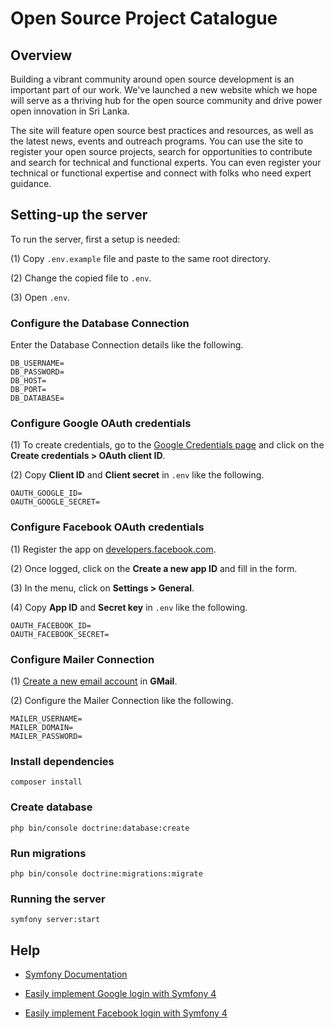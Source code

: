 # Open Source Project Catalogue

## Overview
Building a vibrant community around open source development is an important part of our work. We've launched a new website which we hope will serve as a thriving hub for the open source community and drive power open innovation in Sri Lanka.

The site will feature open source best practices and resources, as well as the latest news, events and outreach programs. You can use the site to register your open source projects, search for opportunities to contribute and search for technical and functional experts. You can even register your technical or functional expertise and connect with folks who need expert guidance.

## Setting-up the server
To run the server, first a setup is needed:

(1) Copy `.env.example` file and paste to the same root directory.

(2) Change the copied file to `.env`.

(3) Open `.env`.

### Configure the Database Connection
Enter the Database Connection details like the following.

```
DB_USERNAME=
DB_PASSWORD=
DB_HOST=
DB_PORT=
DB_DATABASE=
```

### Configure Google OAuth credentials
(1) To create credentials, go to the [Google Credentials page](https://console.developers.google.com/apis/credentials) and click on the **Create credentials > OAuth client ID**.

(2) Copy **Client ID** and **Client secret** in `.env` like the following.

```
OAUTH_GOOGLE_ID=
OAUTH_GOOGLE_SECRET=
```

### Configure Facebook OAuth credentials
(1) Register the app on [developers.facebook.com](https://developers.facebook.com/).

(2) Once logged, click on the **Create a new app ID** and fill in the form.

(3) In the menu, click on **Settings > General**.

(4) Copy **App ID** and **Secret key** in `.env` like the following.

```
OAUTH_FACEBOOK_ID=
OAUTH_FACEBOOK_SECRET=
```

### Configure Mailer Connection
(1) [Create a new email account](https://accounts.google.com/signup/v2/webcreateaccount?continue=https%3A%2F%2Faccounts.google.com%2FManageAccount%3Fnc%3D1&dsh=S-1257577869%3A1617510605810493&gmb=exp&biz=false&flowName=GlifWebSignIn&flowEntry=SignUp) in **GMail**.

(2) Configure the Mailer Connection like the following.

```
MAILER_USERNAME=
MAILER_DOMAIN=
MAILER_PASSWORD=
```

### Install dependencies

```
composer install
```

### Create database

```
php bin/console doctrine:database:create
```

### Run migrations

```
php bin/console doctrine:migrations:migrate
```

### Running the server

```
symfony server:start
```

## Help

* [Symfony Documentation](https://symfony.com/doc/current/index.html)

* [Easily implement Google login with Symfony 4](https://hugo-soltys.com/blog/easily-implement-google-login-with-symfony-4)

* [Easily implement Facebook login with Symfony 4](https://hugo-soltys.com/blog/easily-implement-facebook-login-with-symfony-4)